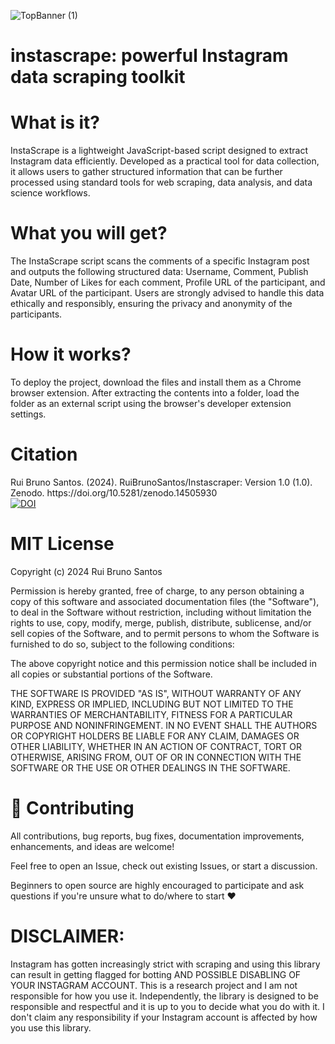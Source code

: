 
![TopBanner (1)](https://github.com/user-attachments/assets/a3bcc707-91a4-4ab4-b5a9-ab959756615e)

<h1>instascrape: powerful Instagram data scraping toolkit</h1>

<h1>What is it?</h1>
InstaScrape is a lightweight JavaScript-based script designed to extract Instagram data efficiently. Developed as a practical tool for data collection, it allows users to gather structured information that can be further processed using standard tools for web scraping, data analysis, and data science workflows.

<h1>What you will get?</h1>
The InstaScrape script scans the comments of a specific Instagram post and outputs the following structured data: Username, Comment, Publish Date, Number of Likes for each comment, Profile URL of the participant, and Avatar URL of the participant. Users are strongly advised to handle this data ethically and responsibly, ensuring the privacy and anonymity of the participants.

<h1>How it works? </h1>
To deploy the project, download the files and install them as a Chrome browser extension. After extracting the contents into a folder, load the folder as an external script using the browser's developer extension settings.

<h1>Citation</h1>
Rui Bruno Santos. (2024). RuiBrunoSantos/Instascraper: Version 1.0 (1.0). Zenodo. https://doi.org/10.5281/zenodo.14505930 <br>
<a href="https://doi.org/10.5281/zenodo.14505930"><img src="https://zenodo.org/badge/DOI/10.5281/zenodo.14505930.svg" alt="DOI"></a>

<h1>MIT License</h1>

Copyright (c) 2024 Rui Bruno Santos

Permission is hereby granted, free of charge, to any person obtaining a copy
of this software and associated documentation files (the "Software"), to deal
in the Software without restriction, including without limitation the rights
to use, copy, modify, merge, publish, distribute, sublicense, and/or sell
copies of the Software, and to permit persons to whom the Software is
furnished to do so, subject to the following conditions:

The above copyright notice and this permission notice shall be included in all
copies or substantial portions of the Software.

THE SOFTWARE IS PROVIDED "AS IS", WITHOUT WARRANTY OF ANY KIND, EXPRESS OR
IMPLIED, INCLUDING BUT NOT LIMITED TO THE WARRANTIES OF MERCHANTABILITY,
FITNESS FOR A PARTICULAR PURPOSE AND NONINFRINGEMENT. IN NO EVENT SHALL THE
AUTHORS OR COPYRIGHT HOLDERS BE LIABLE FOR ANY CLAIM, DAMAGES OR OTHER
LIABILITY, WHETHER IN AN ACTION OF CONTRACT, TORT OR OTHERWISE, ARISING FROM,
OUT OF OR IN CONNECTION WITH THE SOFTWARE OR THE USE OR OTHER DEALINGS IN THE
SOFTWARE.

<h1>🙏 Contributing</h1>
All contributions, bug reports, bug fixes, documentation improvements, enhancements, and ideas are welcome!

Feel free to open an Issue, check out existing Issues, or start a discussion.

Beginners to open source are highly encouraged to participate and ask questions if you're unsure what to do/where to start ❤️

<h1>DISCLAIMER:</h1>
Instagram has gotten increasingly strict with scraping and using this library can result in getting flagged for botting AND POSSIBLE DISABLING OF YOUR INSTAGRAM ACCOUNT. This is a research project and I am not responsible for how you use it. Independently, the library is designed to be responsible and respectful and it is up to you to decide what you do with it. I don't claim any responsibility if your Instagram account is affected by how you use this library.

